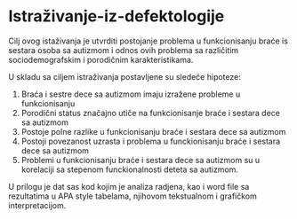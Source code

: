 # Istraživanje-iz-defektologije
Cilj ovog istaživanja je utvrditi postojanje problema u funkcionisanju braće is sestara osoba sa autizmom i odnos ovih problema sa različitim sociodemografskim i porodičnim karakteristikama. 

U skladu sa ciljem istraživanja postavljene su sledeće hipoteze:

1. Braća i sestre dece sa autizmom imaju izražene probleme u funkcionisanju
2. Porodični status značajno utiče na funkcionisanje braće i sestara dece sa autizmom
3. Postoje polne razlike u funkcionisanju braće i sestara dece sa autizmom
4. Postoji povezanost uzrasta i problema u funckionisanju braće i sestara dece sa autizmom
5. Problemi u funkcionisanju braće i sestara dece sa autizmom su u korelaciji sa stepenom funckionalnosti deteta sa autizmom.


U prilogu je dat sas kod kojim je analiza radjena, kao i word file sa rezultatima u APA style tabelama, njihovom tekstualnom i grafičkom interpretacijom.
